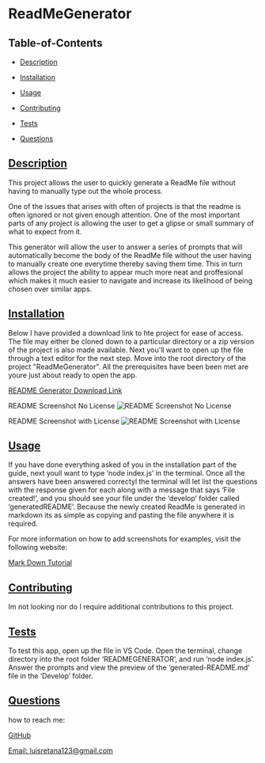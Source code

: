 #  ReadMeGenerator
  
   

  ## Table-of-Contents

  * [Description](#description)
  * [Installation](#installation)
  * [Usage](#usage)
   
  * [Contributing](#contributing)
  * [Tests](#tests)
  * [Questions](#questions)
  
  ## [Description](#table-of-contents)

  This project allows the user to quickly generate a ReadMe file without having to manually type out the whole process.

  One of the issues that arises with often of projects is that the readme is often ignored or not given enough attention. One of the most important parts of any project is allowing the user to get a glipse or small summary of what to expect from it.

  This generator will allow the user to answer a series of prompts that will automatically become the body of the ReadMe file without the user having to manually create one everytime thereby saving them time. This in turn allows the project the ability to appear much more neat and proffesional which makes it much easier to navigate and increase its likelihood of being chosen over similar apps.

  

  ## [Installation](#table-of-contents)

  Below I have provided a download link to hte project for ease of access. The file may either be cloned down to a particular directory or a zip version of the project is also made available. Next you'll want to open up the file through a text editor for the next step. Move into the root directory of the project "ReadMeGenerator". All the prerequisites have been been met are youre just about ready to open the app.

  [README Generator Download Link](https://github.com/lretana1/ReadMeGenerator)
  
  README Screenshot No License
  ![README Screenshot No License](utils/images/no-license-screenshot.png)
  
  README Screenshot with License
  ![README Screenshot with License](utils/images/with-license-screenshot.png)

  ## [Usage](#table-of-contents)

  If you have done everything asked of you in the installation part of the guide, next youll want to type ‘node index.js’ in the terminal. Once all the answers have been answered correctyl the terminal will let list the questions with the response given for each along with a message that says ‘File created!’, and you should see your file under the ‘develop’ folder called ‘generatedREADME’. Because the newly created ReadMe is generated in markdown its as simple as copying and pasting the file anywhere it is required.
  
  For more information on how to add screenshots for examples, visit the following website:
  
  [Mark Down Tutorial](https://agea.github.io/tutorial.md/)
  
   

  ## [Contributing](#table-of-contents)
  
  
  Im not looking nor do I require additional contributions to this project.
    

  ## [Tests](#table-of-contents)

  To test this app, open up the file in VS Code. Open the terminal, change directory into the root folder ‘READMEGENERATOR’, and run ‘node index.js’. Answer the prompts and view the preview of the ‘generated-README.md’ file in the ‘Develop’ folder.

  ## [Questions](#table-of-contents)

  how to reach me:

  [GitHub](https://github.com/lretana1)

  [Email: luisretana123@gmail.com](mailto:luisretana123@gmail.com)
